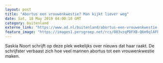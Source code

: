 ```yaml
---
layout: post
title: "Abortus een vrouwenkwestie? Man kijkt liever weg"
date: Sat, 18 May 2019 04:00:10 GMT
category: buitenland
externe_link: "https://www.ad.nl/buitenland/abortus-een-vrouwenkwestie-man-kijkt-liever-weg~a715914f/"
feature_image: "https://images1.persgroep.net/rcs/O83vzqPDFXB-Q6m9qlAFbLha7q8/diocontent/148588584/_fitwidth/400/?appId=21791a8992982cd8da851550a453bd7f&quality=0.7"
---
```


Saskia Noort schrijft op deze plek wekelijks over nieuws dat haar raakt. De schrijfster verbaast zich hoe veel mannen abortus tot een vrouwenkwestie maken.
